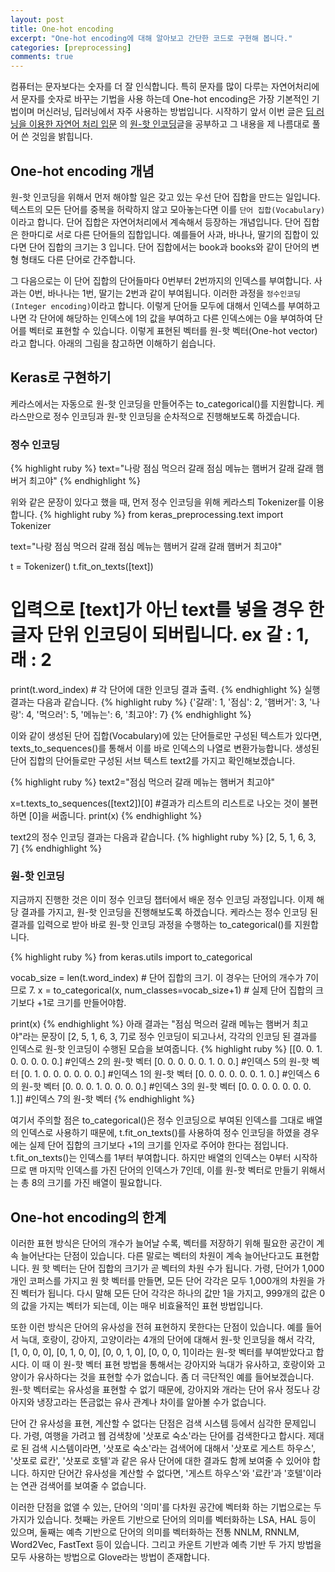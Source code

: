 ```yaml
---
layout: post
title: One-hot encoding
excerpt: "One-hot encoding에 대해 알아보고 간단한 코드로 구현해 봅니다."
categories: [preprocessing]
comments: true
---
```


컴퓨터는 문자보다는 숫자를 더 잘 인식합니다. 특히 문자를 많이 다루는 자연어처리에서 문자를 숫자로 바꾸는 기법을 사용 하는데 One-hot encoding은 가장 기본적인 기법이며 머신러닝, 딥러닝에서 자주 사용하는 방법입니다. 시작하기 앞서 이번 글은 [딥 러닝을 이용한 자연어 처리 입문](https://wikidocs.net/book/2155) 의 [원-핫 인코딩](https://wikidocs.net/22647)글을 공부하고 그 내용을 제 나름대로 풀어 쓴 것임을 밝힙니다.

## One-hot encoding 개념
원-핫 인코딩을 위해서 먼저 해야할 일은 갖고 있는 우선 단어 집합을 만드는 일입니다. 텍스트의 모든 단어를 중복을 허락하지 않고 모아놓는다면 이를 `단어 집합(Vocabulary)`이라고 합니다. 단어 집합은 자연어처리에서 계속해서 등장하는 개념입니다. 단어 집합은 한마디로 서로 다른 단어들의 집합입니다. 예를들어 사과, 바나나, 딸기의 집합이 있다면 단어 집합의 크기는 3 입니다. 단어 집합에서는 book과 books와 같이 단어의 변형 형태도 다른 단어로 간주합니다.

그 다음으로는 이 단어 집합의 단어들마다 0번부터 2번까지의 인덱스를 부여합니다. 사과는 0번, 바나나는 1번, 딸기는 2번과 같이 부여됩니다. 이러한 과정을 `정수인코딩(Integer encoding)`이라고 합니다. 이렇게 단어들 모두에 대해서 인덱스를 부여하고 나면 각 단어에 해당하는 인덱스에 1의 값을 부여하고 다른 인덱스에는 0을 부여하여 단어를 벡터로 표현할 수 있습니다. 이렇게 표현된 벡터를 원-핫 벡터(One-hot vector)라고 합니다. 아래의 그림을 참고하면 이해하기 쉽습니다.

## Keras로 구현하기
케라스에서는 자동으로 원-핫 인코딩을 만들어주는 to_categorical()를 지원합니다. 케라스만으로 정수 인코딩과 원-핫 인코딩을 순차적으로 진행해보도록 하겠습니다.

### 정수 인코딩
{% highlight ruby %} 
text="나랑 점심 먹으러 갈래 점심 메뉴는 햄버거 갈래 갈래 햄버거 최고야"
{% endhighlight %}

위와 같은 문장이 있다고 했을 때, 먼저 정수 인코딩을 위해 케라스틔 Tokenizer를 이용합니다.
{% highlight ruby %} 
from keras_preprocessing.text import Tokenizer

text="나랑 점심 먹으러 갈래 점심 메뉴는 햄버거 갈래 갈래 햄버거 최고야"

t = Tokenizer()
t.fit_on_texts([text])
# 입력으로 [text]가 아닌 text를 넣을 경우 한 글자 단위 인코딩이 되버립니다. ex 갈 : 1, 래 : 2

print(t.word_index) # 각 단어에 대한 인코딩 결과 출력.
{% endhighlight %}
실행 결과는 다음과 같습니다.
{% highlight ruby %} 
{'갈래': 1, '점심': 2, '햄버거': 3, '나랑': 4, '먹으러': 5, '메뉴는': 6, '최고야': 7}
{% endhighlight %}

이와 같이 생성된 단어 집합(Vocabulary)에 있는 단어들로만 구성된 텍스트가 있다면, texts_to_sequences()를 통해서 이를 바로 인덱스의 나열로 변환가능합니다. 생성된 단어 집합의 단어들로만 구성된 서브 텍스트 text2를 가지고 확인해보겠습니다.

{% highlight ruby %} 
text2="점심 먹으러 갈래 메뉴는 햄버거 최고야"

x=t.texts_to_sequences([text2])[0]
#결과가 리스트의 리스트로 나오는 것이 불편하면 [0]을 써줍니다.
print(x)
{% endhighlight %}

text2의 정수 인코딩 결과는 다음과 같습니다.
{% highlight ruby %} 
[2, 5, 1, 6, 3, 7]
{% endhighlight %}

### 원-핫 인코딩 
지금까지 진행한 것은 이미 정수 인코딩 챕터에서 배운 정수 인코딩 과정입니다. 이제 해당 결과를 가지고, 원-핫 인코딩을 진행해보도록 하겠습니다. 케라스는 정수 인코딩 된 결과를 입력으로 받아 바로 원-핫 인코딩 과정을 수행하는 to_categorical()를 지원합니다.

{% highlight ruby %} 
from keras.utils import to_categorical

vocab_size = len(t.word_index) # 단어 집합의 크기. 이 경우는 단어의 개수가 7이므로 7.
x = to_categorical(x, num_classes=vocab_size+1) # 실제 단어 집합의 크기보다 +1로 크기를 만들어야함.

print(x)
{% endhighlight %}
아래 결과는 "점심 먹으러 갈래 메뉴는 햄버거 최고야"라는 문장이 [2, 5, 1, 6, 3, 7]로 정수 인코딩이 되고나서, 각각의 인코딩 된 결과를 인덱스로 원-핫 인코딩이 수행된 모습을 보여줍니다.
{% highlight ruby %} 
[[0. 0. 1. 0. 0. 0. 0. 0.] #인덱스 2의 원-핫 벡터
 [0. 0. 0. 0. 0. 1. 0. 0.] #인덱스 5의 원-핫 벡터
 [0. 1. 0. 0. 0. 0. 0. 0.] #인덱스 1의 원-핫 벡터
 [0. 0. 0. 0. 0. 0. 1. 0.] #인덱스 6의 원-핫 벡터
 [0. 0. 0. 1. 0. 0. 0. 0.] #인덱스 3의 원-핫 벡터
 [0. 0. 0. 0. 0. 0. 0. 1.]] #인덱스 7의 원-핫 벡터
{% endhighlight %}

여기서 주의할 점은 to_categorical()은 정수 인코딩으로 부여된 인덱스를 그대로 배열의 인덱스로 사용하기 때문에, t.fit_on_texts()를 사용하여 정수 인코딩을 하였을 경우에는 실제 단어 집합의 크기보다 +1의 크기를 인자로 주어야 한다는 점입니다. t.fit_on_texts()는 인덱스를 1부터 부여합니다. 하지만 배열의 인덱스는 0부터 시작하므로 맨 마지막 인덱스를 가진 단어의 인덱스가 7인데, 이를 원-핫 벡터로 만들기 위해서는 총 8의 크기를 가진 배열이 필요합니다.

## One-hot encoding의 한계

이러한 표현 방식은 단어의 개수가 늘어날 수록, 벡터를 저장하기 위해 필요한 공간이 계속 늘어난다는 단점이 있습니다. 다른 말로는 벡터의 차원이 계속 늘어난다고도 표현합니다. 원 핫 벡터는 단어 집합의 크기가 곧 벡터의 차원 수가 됩니다. 가령, 단어가 1,000개인 코퍼스를 가지고 원 핫 벡터를 만들면, 모든 단어 각각은 모두 1,000개의 차원을 가진 벡터가 됩니다. 다시 말해 모든 단어 각각은 하나의 값만 1을 가지고, 999개의 값은 0의 값을 가지는 벡터가 되는데, 이는 매우 비효율적인 표현 방법입니다.

또한 이런 방식은 단어의 유사성을 전혀 표현하지 못한다는 단점이 있습니다. 예를 들어서 늑대, 호랑이, 강아지, 고양이라는 4개의 단어에 대해서 원-핫 인코딩을 해서 각각, [1, 0, 0, 0], [0, 1, 0, 0], [0, 0, 1, 0], [0, 0, 0, 1]이라는 원-핫 벡터를 부여받았다고 합시다. 이 때 이 원-핫 벡터 표현 방법을 통해서는 강아지와 늑대가 유사하고, 호랑이와 고양이가 유사하다는 것을 표현할 수가 없습니다. 좀 더 극단적인 예를 들어보겠습니다. 원-핫 벡터로는 유사성을 표현할 수 없기 때문에, 강아지와 개라는 단어 유사 정도나 강아지와 냉장고라는 뜬금없는 유사 관계나 차이를 알아볼 수가 없습니다.

단어 간 유사성을 표현, 계산할 수 없다는 단점은 검색 시스템 등에서 심각한 문제입니다. 가령, 여행을 가려고 웹 검색창에 '삿포로 숙소'라는 단어를 검색한다고 합시다. 제대로 된 검색 시스템이라면, '삿포로 숙소'라는 검색어에 대해서 '삿포로 게스트 하우스', '삿포로 료칸', '삿포로 호텔'과 같은 유사 단어에 대한 결과도 함께 보여줄 수 있어야 합니다. 하지만 단어간 유사성을 계산할 수 없다면, '게스트 하우스'와 '료칸'과 '호텔'이라는 연관 검색어를 보여줄 수 없습니다.

이러한 단점을 없앨 수 있는, 단어의 '의미'를 다차원 공간에 벡터화 하는 기법으로는 두 가지가 있습니다. 첫째는 카운트 기반으로 단어의 의미를 벡터화하는 LSA, HAL 등이 있으며, 둘째는 예측 기반으로 단어의 의미를 벡터화하는 전통 NNLM, RNNLM, Word2Vec, FastText 등이 있습니다. 그리고 카운트 기반과 예측 기반 두 가지 방법을 모두 사용하는 방법으로 Glove라는 방법이 존재합니다.

